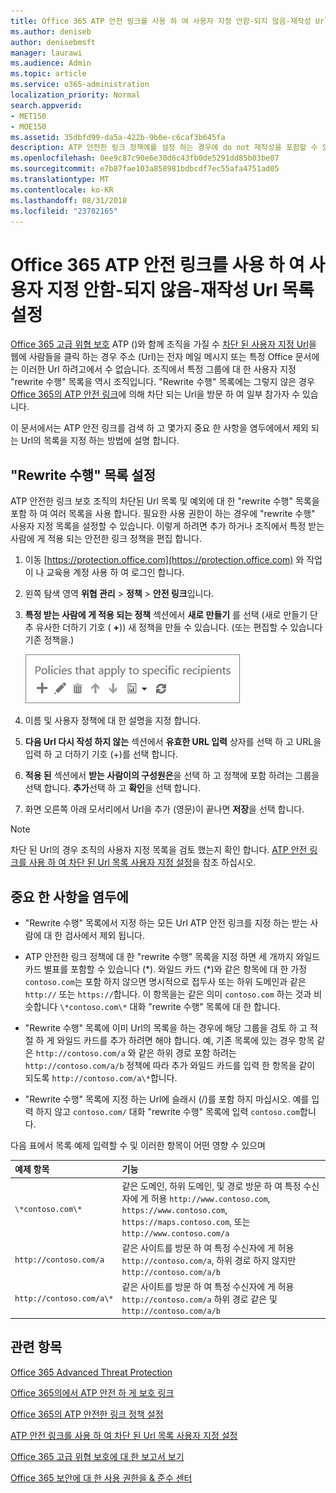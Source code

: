 ```yaml
---
title: Office 365 ATP 안전 링크를 사용 하 여 사용자 지정 안함-되지 않음-재작성 Url 목록 설정
ms.author: deniseb
author: denisebmsft
manager: laurawi
ms.audience: Admin
ms.topic: article
ms.service: o365-administration
localization_priority: Normal
search.appverid:
- MET150
- MOE150
ms.assetid: 35dbfd99-da5a-422b-9b0e-c6caf3b645fa
description: ATP 안전한 링크 정책에를 설정 하는 경우에 do not 재작성을 포함할 수 있습니다 ' 목록에 포함 된 사이트를 방문 하 여 조직에서 일부 사용자를 사용 하도록 설정 하는 Url의 목록입니다.
ms.openlocfilehash: 0ee9c87c90e6e30d6c43fb0de5291dd85b03be07
ms.sourcegitcommit: e7b87fae103a858981bdbcdf7ec55afa4751ad05
ms.translationtype: MT
ms.contentlocale: ko-KR
ms.lasthandoff: 08/31/2018
ms.locfileid: "23782165"
---
```

# <a name="set-up-a-custom-do-not-rewrite-urls-list-using-office-365-atp-safe-links"></a>Office 365 ATP 안전 링크를 사용 하 여 사용자 지정 안함-되지 않음-재작성 Url 목록 설정

[Office 365 고급 위협 보호](office-365-atp.md) ATP ()와 함께 조직을 가질 수 [차단 된 사용자 지정 Url](set-up-a-custom-blocked-urls-list-wtih-atp.md)을 웹에 사람들을 클릭 하는 경우 주소 (Url)는 전자 메일 메시지 또는 특정 Office 문서에는 이러한 Url 하려고에서 수 없습니다. 조직에서 특정 그룹에 대 한 사용자 지정 "rewrite 수행" 목록을 역시 조직입니다. "Rewrite 수행" 목록에는 그렇지 않은 경우 [Office 365의 ATP 안전 링크](atp-safe-links.md)에 의해 차단 되는 Url을 방문 하 여 일부 참가자 수 있습니다. 
  
이 문서에서는 ATP 안전 링크를 검색 하 고 몇가지 중요 한 사항을 염두에에서 제외 되는 Url의 목록을 지정 하는 방법에 설명 합니다.

## <a name="set-up-a-do-not-rewrite-list"></a>"Rewrite 수행" 목록 설정

ATP 안전한 링크 보호 조직의 차단된 Url 목록 및 예외에 대 한 "rewrite 수행" 목록을 포함 하 여 여러 목록을 사용 합니다. 필요한 사용 권한이 하는 경우에 "rewrite 수행" 사용자 지정 목록을 설정할 수 있습니다. 이렇게 하려면 추가 하거나 조직에서 특정 받는 사람에 게 적용 되는 안전한 링크 정책을 편집 합니다. 
  
1. 이동 [https://protection.office.com](https://protection.office.com) 와 작업이 나 교육용 계정 사용 하 여 로그인 합니다. 
    
2. 왼쪽 탐색 영역 **위협 관리** \> **정책** \> **안전 링크**입니다.
    
3. **특정 받는 사람에 게 적용 되는 정책** 섹션에서 **새로 만들기** 를 선택 (새로 만들기 단추 유사한 더하기 기호 ( **+**)) 새 정책을 만들 수 있습니다. (또는 편집할 수 있습니다 기존 정책을.)
    
    ![특정 전자 메일 받는 사람에 대 한 안전한 링크 정책을 추가 하려면 새로 만들기를 선택 합니다.](media/01073f42-3cec-4ddb-8c10-4d33ec434676.png)
  
4. 이름 및 사용자 정책에 대 한 설명을 지정 합니다.
    
5. **다음 Url 다시 작성 하지 않는** 섹션에서 **유효한 URL 입력** 상자를 선택 하 고 URL을 입력 하 고 더하기 기호 (+)를 선택 합니다. 
    
6. **적용 된** 섹션에서 **받는 사람이의 구성원은**을 선택 하 고 정책에 포함 하려는 그룹을 선택 합니다. **추가**선택 하 고 **확인**을 선택 합니다.
    
7. 화면 오른쪽 아래 모서리에서 Url을 추가 (영문)이 끝나면 **저장**을 선택 합니다.
    
> [!NOTE]
> 차단 된 Url의 경우 조직의 사용자 지정 목록을 검토 했는지 확인 합니다. [ATP 안전 링크를 사용 하 여 차단 된 Url 목록 사용자 지정 설정](set-up-a-custom-blocked-urls-list-wtih-atp.md)을 참조 하십시오. 
  
## <a name="important-points-to-keep-in-mind"></a>중요 한 사항을 염두에

- "Rewrite 수행" 목록에서 지정 하는 모든 Url ATP 안전 링크를 지정 하는 받는 사람에 대 한 검사에서 제외 됩니다.
 
- ATP 안전한 링크 정책에 대 한 "rewrite 수행" 목록을 지정 하면 세 개까지 와일드 카드 별표를 포함할 수 있습니다 (\*). 와일드 카드 (\*)와 같은 항목에 대 한 가정 `contoso.com`는 포함 하지 않으면 명시적으로 접두사 또는 하위 도메인과 같은 `http://` 또는 `https://`합니다. 이 항목을는 같은 의미 `contoso.com` 하는 것과 비슷합니다 `\*contoso.com\*` 대화 "rewrite 수행" 목록에 대 한 합니다.

- "Rewrite 수행" 목록에 이미 Url의 목록을 하는 경우에 해당 그룹을 검토 하 고 적절 하 게 와일드 카드를 추가 하려면 해야 합니다. 예, 기존 목록에 있는 경우 항목 같은 `http://contoso.com/a` 와 같은 하위 경로 포함 하려는 `http://contoso.com/a/b` 정책에 따라 추가 와일드 카드를 입력 한 항목을 같이 되도록 `http://contoso.com/a\*`합니다.
    
- "Rewrite 수행" 목록에 지정 하는 Url에 슬래시 (/)를 포함 하지 마십시오. 예를 입력 하지 않고 `contoso.com/` 대화 "rewrite 수행" 목록에 입력 `contoso.com`합니다.
    
다음 표에서 목록 예제 입력할 수 및 이러한 항목이 어떤 영향 수 있으며
    
|**예제 항목**|**기능**|
|:-----|:-----|
|`\*contoso.com\*`  <br/> |같은 도메인, 하위 도메인, 및 경로 방문 하 여 특정 수신자에 게 허용 `http://www.contoso.com`, `https://www.contoso.com`, `https://maps.contoso.com`, 또는`http://www.contoso.com/a`  <br/> |
|`http://contoso.com/a`  <br/> |같은 사이트를 방문 하 여 특정 수신자에 게 허용 `http://contoso.com/a`, 하위 경로 하지 않지만`http://contoso.com/a/b`  <br/> |
|`http://contoso.com/a\*`  <br/> |같은 사이트를 방문 하 여 특정 수신자에 게 허용 `http://contoso.com/a` 하위 경로 같은 및`http://contoso.com/a/b`  <br/> |
   
  

## <a name="related-topics"></a>관련 항목

[Office 365 Advanced Threat Protection](office-365-atp.md)
  
[Office 365의에서 ATP 안전 하 게 보호 링크](atp-safe-links.md)
  
[Office 365의 ATP 안전한 링크 정책 설정](set-up-atp-safe-links-policies.md)
  
[ATP 안전 링크를 사용 하 여 차단 된 Url 목록 사용자 지정 설정](set-up-a-custom-blocked-urls-list-wtih-atp.md)

[Office 365 고급 위협 보호에 대 한 보고서 보기](view-reports-for-atp.md)

[Office 365 보안에 대 한 사용 권한을 &amp; 준수 센터](permissions-in-the-security-and-compliance-center.md)
  

